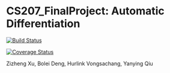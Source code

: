 # CS207_FinalProject: Automatic Differentiation

[![Build Status](https://travis-ci.org/XVQD/cs207-FinalProject.svg?branch=master)](https://travis-ci.org/XVQD/cs207-FinalProject.svg?branch=master)

[![Coverage Status](https://coveralls.io/repos/github/XVQD/cs207-FinalProject/badge.svg?branch=master)](https://coveralls.io/github/XVQD/cs207-FinalProject?branch=master)

Zizheng Xu, Bolei Deng, Hurlink Vongsachang, Yanying Qiu
